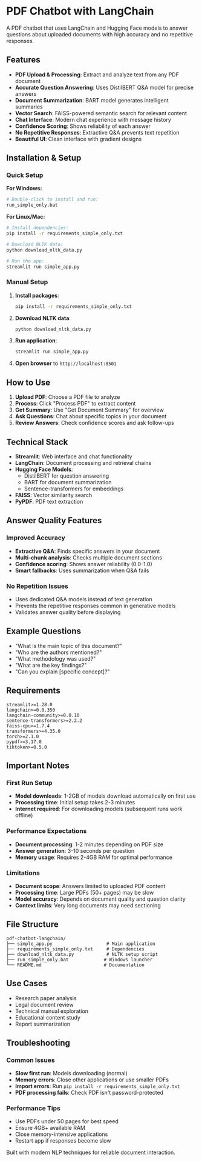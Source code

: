# PDF Chatbot with LangChain

A PDF chatbot that uses LangChain and Hugging Face models to answer questions about uploaded documents with high accuracy and no repetitive responses.

## Features

- **PDF Upload & Processing**: Extract and analyze text from any PDF document
- **Accurate Question Answering**: Uses DistilBERT Q&A model for precise answers
- **Document Summarization**: BART model generates intelligent summaries  
- **Vector Search**: FAISS-powered semantic search for relevant content
- **Chat Interface**: Modern chat experience with message history
- **Confidence Scoring**: Shows reliability of each answer
- **No Repetitive Responses**: Extractive Q&A prevents text repetition
- **Beautiful UI**: Clean interface with gradient designs

## Installation & Setup

### Quick Setup

**For Windows:**
```bash
# Double-click to install and run:
run_simple_only.bat
```

**For Linux/Mac:**
```bash
# Install dependencies:
pip install -r requirements_simple_only.txt

# Download NLTK data:
python download_nltk_data.py

# Run the app:
streamlit run simple_app.py
```

### Manual Setup

1. **Install packages**:
   ```bash
   pip install -r requirements_simple_only.txt
   ```

2. **Download NLTK data**:
   ```bash
   python download_nltk_data.py
   ```

3. **Run application**:
   ```bash
   streamlit run simple_app.py
   ```

4. **Open browser** to `http://localhost:8501`

## How to Use

1. **Upload PDF**: Choose a PDF file to analyze
2. **Process**: Click "Process PDF" to extract content
3. **Get Summary**: Use "Get Document Summary" for overview
4. **Ask Questions**: Chat about specific topics in your document
5. **Review Answers**: Check confidence scores and ask follow-ups

## Technical Stack

- **Streamlit**: Web interface and chat functionality
- **LangChain**: Document processing and retrieval chains
- **Hugging Face Models**:
  - DistilBERT for question answering
  - BART for document summarization
  - Sentence-transformers for embeddings
- **FAISS**: Vector similarity search
- **PyPDF**: PDF text extraction

## Answer Quality Features

### Improved Accuracy
- **Extractive Q&A**: Finds specific answers in your document
- **Multi-chunk analysis**: Checks multiple document sections
- **Confidence scoring**: Shows answer reliability (0.0-1.0)
- **Smart fallbacks**: Uses summarization when Q&A fails

### No Repetition Issues
- Uses dedicated Q&A models instead of text generation
- Prevents the repetitive responses common in generative models
- Validates answer quality before displaying

## Example Questions

- "What is the main topic of this document?"
- "Who are the authors mentioned?"
- "What methodology was used?"
- "What are the key findings?"
- "Can you explain [specific concept]?"

## Requirements

```
streamlit>=1.28.0
langchain>=0.0.350
langchain-community>=0.0.10
sentence-transformers>=2.2.2
faiss-cpu>=1.7.4
transformers>=4.35.0
torch>=2.1.0
pypdf>=3.17.0
tiktoken>=0.5.0
```

## Important Notes

### First Run Setup
- **Model downloads**: 1-2GB of models download automatically on first use
- **Processing time**: Initial setup takes 2-3 minutes
- **Internet required**: For downloading models (subsequent runs work offline)

### Performance Expectations
- **Document processing**: 1-2 minutes depending on PDF size
- **Answer generation**: 3-10 seconds per question
- **Memory usage**: Requires 2-4GB RAM for optimal performance

### Limitations
- **Document scope**: Answers limited to uploaded PDF content
- **Processing time**: Large PDFs (50+ pages) may be slow
- **Model accuracy**: Depends on document quality and question clarity
- **Context limits**: Very long documents may need sectioning

## File Structure

```
pdf-chatbot-langchain/
├── simple_app.py                    # Main application
├── requirements_simple_only.txt     # Dependencies
├── download_nltk_data.py            # NLTK setup script
├── run_simple_only.bat             # Windows launcher
└── README.md                       # Documentation
```

## Use Cases

- Research paper analysis
- Legal document review
- Technical manual exploration
- Educational content study
- Report summarization

## Troubleshooting

### Common Issues
- **Slow first run**: Models downloading (normal)
- **Memory errors**: Close other applications or use smaller PDFs
- **Import errors**: Run `pip install -r requirements_simple_only.txt`
- **PDF processing fails**: Check PDF isn't password-protected

### Performance Tips
- Use PDFs under 50 pages for best speed
- Ensure 4GB+ available RAM
- Close memory-intensive applications
- Restart app if responses become slow

Built with modern NLP techniques for reliable document interaction.
